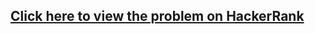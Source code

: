## [Click here to view the problem on HackerRank](https://www.hackerrank.com/challenges/greedy-florist/problem)